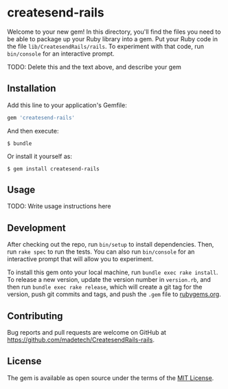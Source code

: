# createsend-rails

Welcome to your new gem! In this directory, you'll find the files you need to be able to package up your Ruby library into a gem. Put your Ruby code in the file `lib/CreatesendRails/rails`. To experiment with that code, run `bin/console` for an interactive prompt.

TODO: Delete this and the text above, and describe your gem

## Installation

Add this line to your application's Gemfile:

```ruby
gem 'createsend-rails'
```

And then execute:

    $ bundle

Or install it yourself as:

    $ gem install createsend-rails

## Usage

TODO: Write usage instructions here

## Development

After checking out the repo, run `bin/setup` to install dependencies. Then, run `rake spec` to run the tests. You can also run `bin/console` for an interactive prompt that will allow you to experiment.

To install this gem onto your local machine, run `bundle exec rake install`. To release a new version, update the version number in `version.rb`, and then run `bundle exec rake release`, which will create a git tag for the version, push git commits and tags, and push the `.gem` file to [rubygems.org](https://rubygems.org).

## Contributing

Bug reports and pull requests are welcome on GitHub at https://github.com/madetech/CreatesendRails-rails.


## License

The gem is available as open source under the terms of the [MIT License](http://opensource.org/licenses/MIT).

